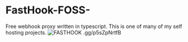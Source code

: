 # FastHook-FOSS-

Free webhook proxy written in typescript.
This is one of many of my self hosting projects.
![FASTHOOK](https://github.com/new1479/FastHook-FOSS/assets/93484868/cf2ef112-111d-4790-8688-5f0a67f0b623)
.gg/p5sZpNrtfB
